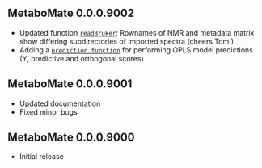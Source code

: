 ## MetaboMate 0.0.0.9002

* Updated function [``readBruker``](../reference/readBruker.html): Rownames of NMR and metadata matrix show differing subdirectories of imported spectra (cheers Tom!)
* Adding a [``prediction function``](../reference/pred.opls.html) for performing OPLS model predictions (Y, predictive and orthogonal scores)


## MetaboMate 0.0.0.9001

* Updated documentation 
* Fixed minor bugs

## MetaboMate 0.0.0.9000

* Initial release

